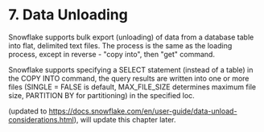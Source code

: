 # 7. Data Unloading
Snowflake supports bulk export (unloading) of data from a database table into flat, delimited text files. The process is the same as the loading process, except in reverse - "copy into", then "get" command. 

Snowflake supports specifying a SELECT statement (instead of a table) in the COPY INTO command, the query results are written into one or more files (SINGLE = FALSE is default, MAX_FILE_SIZE determines maximum file size, PARTITION BY for partitioning) in the specified loc.

(updated to https://docs.snowflake.com/en/user-guide/data-unload-considerations.html), will update this chapter later. 






































